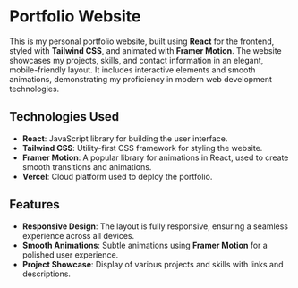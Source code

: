 # Portfolio Website

This is my personal portfolio website, built using **React** for the frontend, styled with **Tailwind CSS**, and animated with **Framer Motion**. The website showcases my projects, skills, and contact information in an elegant, mobile-friendly layout. It includes interactive elements and smooth animations, demonstrating my proficiency in modern web development technologies.

## Technologies Used
- **React**: JavaScript library for building the user interface.
- **Tailwind CSS**: Utility-first CSS framework for styling the website.
- **Framer Motion**: A popular library for animations in React, used to create smooth transitions and animations.
- **Vercel**: Cloud platform used to deploy the portfolio.

## Features
- **Responsive Design**: The layout is fully responsive, ensuring a seamless experience across all devices.
- **Smooth Animations**: Subtle animations using **Framer Motion** for a polished user experience.
- **Project Showcase**: Display of various projects and skills with links and descriptions.
